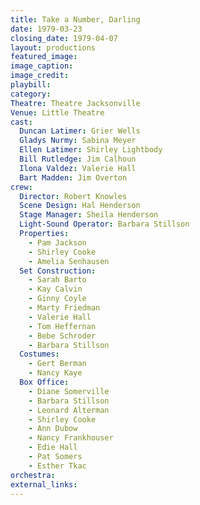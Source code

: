 ```yaml
---
title: Take a Number, Darling
date: 1979-03-23
closing_date: 1979-04-07
layout: productions
featured_image: 
image_caption:
image_credit:
playbill: 
category: 
Theatre: Theatre Jacksonville
Venue: Little Theatre
cast:
  Duncan Latimer: Grier Wells
  Gladys Nurmy: Sabina Meyer
  Ellen Latimer: Shirley Lightbody
  Bill Rutledge: Jim Calhoun
  Ilona Valdez: Valerie Hall
  Bart Madden: Jim Overton
crew:
  Director: Robert Knowles
  Scene Design: Hal Henderson
  Stage Manager: Sheila Henderson
  Light-Sound Operator: Barbara Stillson
  Properties:
    - Pam Jackson
    - Shirley Cooke
    - Amelia Senhausen
  Set Construction:
    - Sarah Barto
    - Kay Calvin
    - Ginny Coyle
    - Marty Friedman
    - Valerie Hall
    - Tom Heffernan
    - Bebe Schroder
    - Barbara Stillson
  Costumes:
    - Gert Berman
    - Nancy Kaye
  Box Office:
    - Diane Somerville
    - Barbara Stillson
    - Leonard Alterman
    - Shirley Cooke
    - Ann Dubow
    - Nancy Frankhouser
    - Edie Hall
    - Pat Somers
    - Esther Tkac
orchestra:
external_links:
---
```


